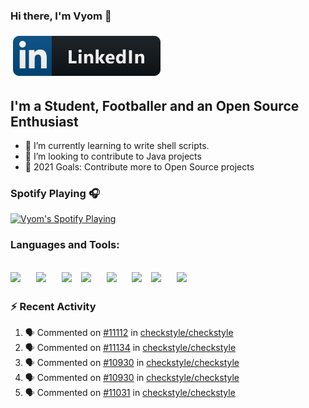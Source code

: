 ### Hi there, I'm Vyom 👋

<a href="https://www.linkedin.com/in/vyom-yadav-66a97918b/">
    <img src="https://github.com/MikeCodesDotNET/ColoredBadges/blob/master/svg/social/linkedin.svg" alt="gitter" style="vertical-align:top; margin:6px 4px">
</a>  

## I'm a Student, Footballer and an Open Source Enthusiast

- 🌱 I’m currently learning to write shell scripts.
- 👯 I’m looking to contribute to Java projects
- 🥅 2021 Goals: Contribute more to Open Source projects

### Spotify Playing 🎧

[<img src="https://novatorem-git-master-vyom-yadav.vercel.app/api/spotify" alt="Vyom's Spotify Playing" width="350" />](https://open.spotify.com/user/312oauov5ttlvf6hg6yygyiz3m4m)


### Languages and Tools:

<img src="https://qph.fs.quoracdn.net/main-qimg-48b7a3d8958565e7aa3ad4dbf2312770.webp" height="30"> &nbsp; &nbsp;  <img src="https://www.techbaz.org/Course/img/c-logo.png" height="30"> &nbsp; &nbsp;  <img src="https://image.flaticon.com/icons/png/512/25/25231.png" height="30"> &nbsp; <img src="https://resources.jetbrains.com/storage/products/intellij-idea/img/meta/intellij-idea_logo_300x300.png" height="30"> &nbsp; &nbsp; <img src="https://www.tinkercad.com/favicon.ico" height="30"> &nbsp; &nbsp;  <img src="https://upload.wikimedia.org/wikipedia/commons/thumb/e/e0/Git-logo.svg/1280px-Git-logo.svg.png" height="25">&nbsp; &nbsp;<img src="https://upload.wikimedia.org/wikipedia/commons/thumb/c/c3/Python-logo-notext.svg/1200px-Python-logo-notext.svg.png" height="25"> &nbsp; &nbsp; <img src="https://www.djangoproject.com/m/img/logos/django-logo-negative.png" height="25">
---

### :zap: Recent Activity

<!--START_SECTION:activity-->
1. 🗣 Commented on [#11112](https://github.com/checkstyle/checkstyle/issues/11112) in [checkstyle/checkstyle](https://github.com/checkstyle/checkstyle)
2. 🗣 Commented on [#11134](https://github.com/checkstyle/checkstyle/issues/11134) in [checkstyle/checkstyle](https://github.com/checkstyle/checkstyle)
3. 🗣 Commented on [#10930](https://github.com/checkstyle/checkstyle/issues/10930) in [checkstyle/checkstyle](https://github.com/checkstyle/checkstyle)
4. 🗣 Commented on [#10930](https://github.com/checkstyle/checkstyle/issues/10930) in [checkstyle/checkstyle](https://github.com/checkstyle/checkstyle)
5. 🗣 Commented on [#11031](https://github.com/checkstyle/checkstyle/issues/11031) in [checkstyle/checkstyle](https://github.com/checkstyle/checkstyle)
<!--END_SECTION:activity-->





